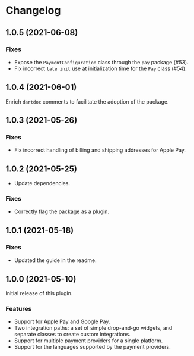 # Changelog

## 1.0.5 (2021-06-08)

### Fixes

* Expose the `PaymentConfiguration` class through the `pay` package (#53).
* Fix incorrect `late init` use at initialization time for the `Pay` class (#54).

## 1.0.4 (2021-06-01)
Enrich `dartdoc` comments to facilitate the adoption of the package.

## 1.0.3 (2021-05-26)

### Fixes

* Fix incorrect handling of billing and shipping addresses for Apple Pay.

## 1.0.2 (2021-05-25)

* Update dependencies.

### Fixes

* Correctly flag the package as a plugin.

## 1.0.1 (2021-05-18)

### Fixes

* Updated the guide in the readme.

## 1.0.0 (2021-05-10)
Initial release of this plugin.

### Features

* Support for Apple Pay and Google Pay.
* Two integration paths: a set of simple drop-and-go widgets, and separate classes to create custom integrations. 
* Support for multiple payment providers for a single platform.
* Support for the languages supported by the payment providers.
